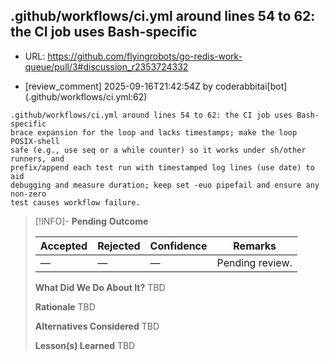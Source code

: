 ## .github/workflows/ci.yml around lines 54 to 62: the CI job uses Bash-specific

- URL: https://github.com/flyingrobots/go-redis-work-queue/pull/3#discussion_r2353724332

- [review_comment] 2025-09-16T21:42:54Z by coderabbitai[bot] (.github/workflows/ci.yml:62)

```text
.github/workflows/ci.yml around lines 54 to 62: the CI job uses Bash-specific
brace expansion for the loop and lacks timestamps; make the loop POSIX-shell
safe (e.g., use seq or a while counter) so it works under sh/other runners, and
prefix/append each test run with timestamped log lines (use date) to aid
debugging and measure duration; keep set -euo pipefail and ensure any non-zero
test causes workflow failure.
```

> [!INFO]- **Pending**
> **Outcome**
> 
> | Accepted | Rejected | Confidence | Remarks |
> |----------|----------|------------|---------|
> | — | — | — | Pending review. |
>
> **What Did We Do About It?**
> TBD
>
> **Rationale**
> TBD
>
> **Alternatives Considered**
> TBD
>
> **Lesson(s) Learned**
> TBD
